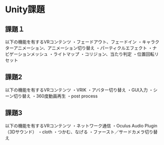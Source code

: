 # Unity課題

## 課題１
以下の機能を有するVRコンテンツ
・フェードアウト、フェードイン
・キャラクターアニメーション、アニメーション切り替え
・パーティクルエフェクト
・ナビゲーションメッシュ
・ライトマップ
・コリジョン、当たり判定
・位置回転リセット

## 課題2
以下の機能を有するVRコンテンツ
・VRIK
・アバター切り替え
・GUI入力
・シーン切り替え
・360度動画再生
・post process

## 課題3
以下の機能を有するVRコンテンツ
・ネットワーク通信
・Oculus Audio Plugin（3Dサウンド）
・cloth
・つかむ、なげる
・ファースト／サードカメラ切り替え
